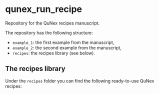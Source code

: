 # qunex_run_recipe

Repository for the QuNex recipes manuscript.

The repository has the following structure:

- `example_1`: the first example from the manuscript,
- `example_2`: the second example from the manuscript,
- `recipes`: the recipes library (see below).

## The recipes library

Under the `recipes` folder you can find the following ready-to-use QuNex recipes:
